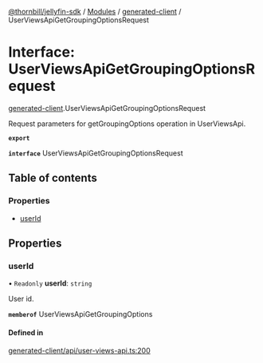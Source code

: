 [@thornbill/jellyfin-sdk](../README.md) / [Modules](../modules.md) / [generated-client](../modules/generated_client.md) / UserViewsApiGetGroupingOptionsRequest

# Interface: UserViewsApiGetGroupingOptionsRequest

[generated-client](../modules/generated_client.md).UserViewsApiGetGroupingOptionsRequest

Request parameters for getGroupingOptions operation in UserViewsApi.

**`export`**

**`interface`** UserViewsApiGetGroupingOptionsRequest

## Table of contents

### Properties

- [userId](generated_client.UserViewsApiGetGroupingOptionsRequest.md#userid)

## Properties

### userId

• `Readonly` **userId**: `string`

User id.

**`memberof`** UserViewsApiGetGroupingOptions

#### Defined in

[generated-client/api/user-views-api.ts:200](https://github.com/thornbill/jellyfin-sdk-typescript/blob/b5d0506/src/generated-client/api/user-views-api.ts#L200)
